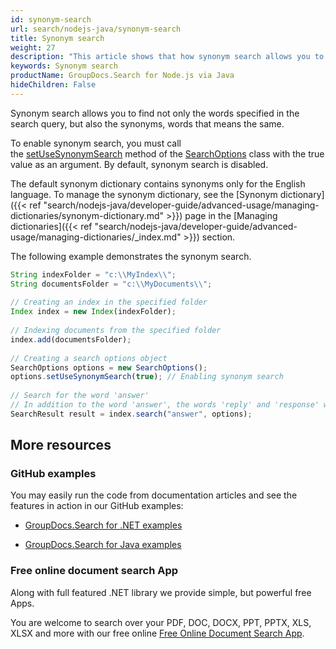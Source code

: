 ```yaml
---
id: synonym-search
url: search/nodejs-java/synonym-search
title: Synonym search
weight: 27
description: "This article shows that how synonym search allows you to find not only the words specified in the search query, but also the synonyms, words that means the same."
keywords: Synonym search
productName: GroupDocs.Search for Node.js via Java
hideChildren: False
---
```

Synonym search allows you to find not only the words specified in the search query, but also the synonyms, words that means the same.

To enable synonym search, you must call the [setUseSynonymSearch](https://reference.groupdocs.com/search/nodejs-java/com.groupdocs.search.options/SearchOptions#setUseSynonymSearch(boolean)) method of the [SearchOptions](https://reference.groupdocs.com/search/nodejs-java/com.groupdocs.search.options/SearchOptions) class with the true value as an argument. By default, synonym search is disabled.

The default synonym dictionary contains synonyms only for the English language. To manage the synonym dictionary, see the [Synonym dictionary]({{< ref "search/nodejs-java/developer-guide/advanced-usage/managing-dictionaries/synonym-dictionary.md" >}}) page in the [Managing dictionaries]({{< ref "search/nodejs-java/developer-guide/advanced-usage/managing-dictionaries/_index.md" >}}) section.

The following example demonstrates the synonym search.

```javascript
String indexFolder = "c:\\MyIndex\\";
String documentsFolder = "c:\\MyDocuments\\";
 
// Creating an index in the specified folder
Index index = new Index(indexFolder);
 
// Indexing documents from the specified folder
index.add(documentsFolder);
 
// Creating a search options object
SearchOptions options = new SearchOptions();
options.setUseSynonymSearch(true); // Enabling synonym search
 
// Search for the word 'answer'
// In addition to the word 'answer', the words 'reply' and 'response' will also be found
SearchResult result = index.search("answer", options);
```

## More resources

### GitHub examples

You may easily run the code from documentation articles and see the features in action in our GitHub examples:

*   [GroupDocs.Search for .NET examples](https://github.com/groupdocs-search/GroupDocs.Search-for-.NET)
    
*   [GroupDocs.Search for Java examples](https://github.com/groupdocs-search/GroupDocs.Search-for-Java)
    

### Free online document search App

Along with full featured .NET library we provide simple, but powerful free Apps.

You are welcome to search over your PDF, DOC, DOCX, PPT, PPTX, XLS, XLSX and more with our free online [Free Online Document Search App](https://products.groupdocs.app/search).
